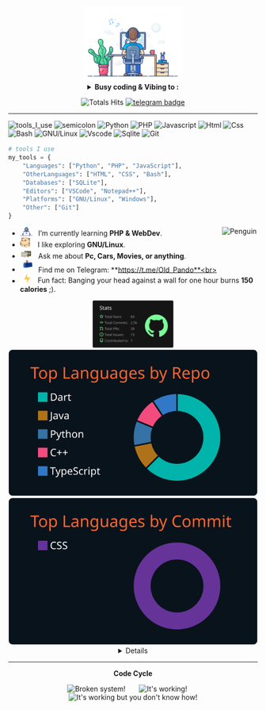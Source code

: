 <div align="center" width="50">

<br>
<img src="https://github.com/OldPando/OldPando/blob/main/images/dev-working_rounded.gif?raw=true" href="https://github.com/OldPando" alt="Workspace"  width="40%"/><br> 

<details>
<p><strong> <summary>  Busy coding & Vibing to :   </summary> </strong></p>

<be>

</details>

![Totals Hits](https://komarev.com/ghpvc/?username=OldPando&style=flat&color=orange&label=PROFILE+VIEWS)
[![telegram badge](https://img.shields.io/badge/OldPando-grey?style=flat&logo=telegram)](https://t.me/Old_Pando) <br>
</div>

<hr></hr>

![tools_I_use](https://img.shields.io/badge/-%F0%9F%9A%80%20Tools%20I%20use-orange)
![semicolon](https://img.shields.io/badge/-%3A-orange)
![Python](https://img.shields.io/badge/Python-FFD43B?style=flat&logo=python&logoColor=darkgreen)
![PHP](https://img.shields.io/badge/PHP-Laravel-purple)
![Javascript](https://img.shields.io/badge/JavaScript-323330?style=flat&logo=javascript&logoColor=F7DF1E)
![Html](https://img.shields.io/badge/HTML5-E34F26?style=flat&logo=html5&logoColor=white)
![Css](https://img.shields.io/badge/CSS3-1572B6?style=flat&logo=css3&logoColor=white)
![Bash](https://img.shields.io/badge/GNU%20Bash-4EAA25?style=flat&logo=GNU%20Bash&logoColor=white)
![GNU/Linux](https://img.shields.io/badge/Linux-FCC624?style=flat&logo=linux&logoColor=black)
![Vscode](https://img.shields.io/badge/Visual_Studio_Code-0078D4?style=flat&logo=visual%20studio%20code&logoColor=white)
![Sqlite](https://img.shields.io/badge/SQLite-07405E?style=flat&logo=sqlite&logoColor=white)
![Git](https://img.shields.io/badge/GIT-E44C30?style=flat&logo=git&logoColor=white)

```python
# tools I use
my_tools = {
    "Languages": ["Python", "PHP", "JavaScript"],
    "OtherLanguages": ["HTML", "CSS", "Bash"],
    "Databases": ["SQLite"],
    "Editors": ["VSCode", "Notepad++"],
    "Platforms": ["GNU/Linux", "Windows"],
    "Other": ["Git"]
}
```

-  <img alt="GIF" src="https://github.com/OldPando/OldPando/blob/main/images/Developer.gif" width="25" /> &nbsp; I’m currently learning **PHP & WebDev**. <img align="right" src="https://raw.githubusercontent.com/Tarikul-Islam-Anik/Animated-Fluent-Emojis/master/Emojis/Animals/Penguin.png" alt="Penguin" width="15%" /><br>
- <img src="https://github.com/OldPando/OldPando/blob/main/images/hyperkitty.gif?raw=true" width="20" />&nbsp;&nbsp;&nbsp; I like exploring **GNU/Linux**. <br>
- <img src="https://github.com/OldPando/OldPando/blob/main/images/message.gif?raw=true" width="25" />&nbsp;&nbsp; Ask me about **Pc, Cars, Movies, or anything**. <br>
- <img src="https://github.com/OldPando/OldPando/blob/main/images/letterbox.gif?raw=true" width="25" /> &nbsp; Find me on Telegram: **https://t.me/Old_Pando**<br>
- &nbsp;&nbsp;<img src="https://github.com/OldPando/OldPando/blob/main/images/lightning.gif?raw=true" width="12" />&nbsp;&nbsp;&nbsp;&nbsp;Fun fact: Banging your head against a wall for one hour burns **150 calories** ;).<br>

<div align="center" >
<a  href="https://github.com/OldPando">


<img src="https://raw.githubusercontent.com/OldPando/OldPando/main/profile-summary-cards-master/profile-summary-card-output/dark/3-stats.svg" width="32.5%">

<img src="https://github.com/OldPando/OldPando/blob/main/profile-summary-cards-master/profile-summary-card-output/codeSTACKr/1-repos-per-language.svg"/>
<img src="https://github.com/OldPando/OldPando/blob/main/profile-summary-cards-master/profile-summary-card-output/codeSTACKr/2-most-commit-language.svg"/>


</a>

<details>
  
<img align="center" src="https://raw.githubusercontent.com/Tarikul-Islam-Anik/Animated-Fluent-Emojis/master/Emojis/Smilies/Astonished%20Face.pnghttps://raw.githubusercontent.com/Tarikul-Islam-Anik/Animated-Fluent-Emojis/master/Emojis/Smilies/Astonished%20Face.pnghttps://raw.githubusercontent.com/Tarikul-Islam-Anik/Animated-Fluent-Emojis/master/Emojis/Smilies/Astonished%20Face.pnghttps://raw.githubusercontent.com/Tarikul-Islam-Anik/Animated-Fluent-Emojis/master/Emojis/Smilies/Astonished%20Face.pnghttps://raw.githubusercontent.com/Tarikul-Islam-Anik/Animated-Fluent-Emojis/master/Emojis/Smilies/Astonished%20Face.pnghttps://raw.githubusercontent.com/Tarikul-Islam-Anik/Animated-Fluent-Emojis/master/Emojis/Smilies/Astonished%20Face.pnghttps://raw.githubusercontent.com/Tarikul-Islam-Anik/Animated-Fluent-Emojis/master/Emojis/Smilies/Astonished%20Face.png" >

</details>
  
<hr></hr>

**Code Cycle**<br>

<img src="https://raw.githubusercontent.com/Tarikul-Islam-Anik/Animated-Fluent-Emojis/master/Emojis/Smilies/Face%20with%20Spiral%20Eyes.png" width="10%" alt="Broken system!"/>
&nbsp;&nbsp;&nbsp;&nbsp;&nbsp;
<img src="https://raw.githubusercontent.com/Tarikul-Islam-Anik/Animated-Fluent-Emojis/master/Emojis/Smilies/Relieved%20Face.png" width="10%" alt="It's working!"/>
&nbsp;&nbsp;&nbsp;&nbsp;&nbsp;
<img src="https://raw.githubusercontent.com/Tarikul-Islam-Anik/Animated-Fluent-Emojis/master/Emojis/Smilies/Astonished%20Face.png" width="10%" alt="It's working but you don't know how!"/><br>
</div>

